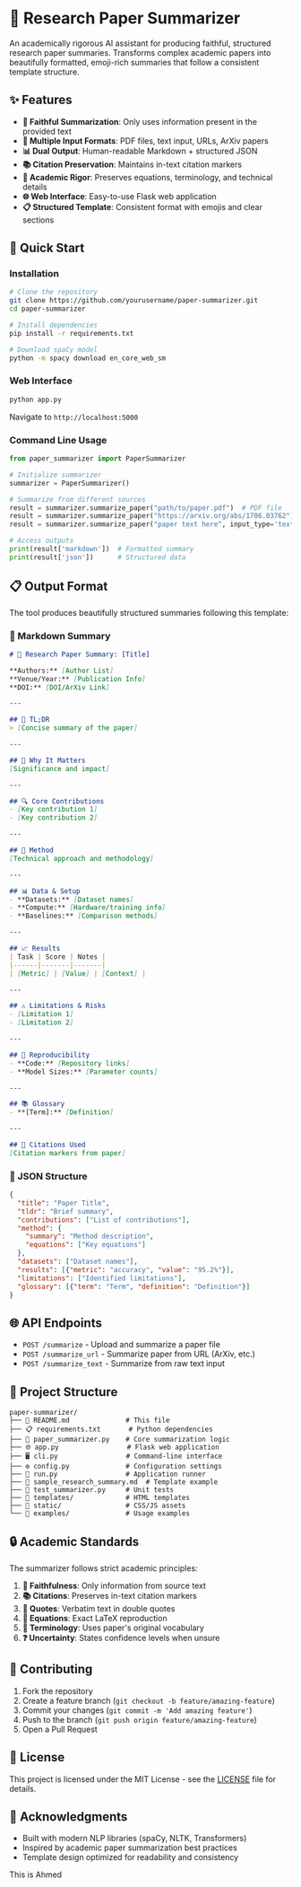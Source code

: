# 📄 Research Paper Summarizer

An academically rigorous AI assistant for producing faithful, structured research paper summaries. Transforms complex academic papers into beautifully formatted, emoji-rich summaries that follow a consistent template structure.

## ✨ Features

- **🎯 Faithful Summarization**: Only uses information present in the provided text
- **📁 Multiple Input Formats**: PDF files, text input, URLs, ArXiv papers
- **📊 Dual Output**: Human-readable Markdown + structured JSON
- **📚 Citation Preservation**: Maintains in-text citation markers
- **🔬 Academic Rigor**: Preserves equations, terminology, and technical details
- **🌐 Web Interface**: Easy-to-use Flask web application
- **📋 Structured Template**: Consistent format with emojis and clear sections

## 🚀 Quick Start

### Installation

```bash
# Clone the repository
git clone https://github.com/yourusername/paper-summarizer.git
cd paper-summarizer

# Install dependencies
pip install -r requirements.txt

# Download spaCy model
python -m spacy download en_core_web_sm
```

### Web Interface
```bash
python app.py
```
Navigate to `http://localhost:5000`

### Command Line Usage
```python
from paper_summarizer import PaperSummarizer

# Initialize summarizer
summarizer = PaperSummarizer()

# Summarize from different sources
result = summarizer.summarize_paper("path/to/paper.pdf")  # PDF file
result = summarizer.summarize_paper("https://arxiv.org/abs/1706.03762")  # ArXiv URL
result = summarizer.summarize_paper("paper text here", input_type='text')  # Raw text

# Access outputs
print(result['markdown'])  # Formatted summary
print(result['json'])      # Structured data
```

## 📋 Output Format

The tool produces beautifully structured summaries following this template:

### 📄 Markdown Summary
```markdown
# 📄 Research Paper Summary: [Title]

**Authors:** [Author List]
**Venue/Year:** [Publication Info]
**DOI:** [DOI/ArXiv Link]

---

## 🧠 TL;DR
> [Concise summary of the paper]

---

## 🚀 Why It Matters
[Significance and impact]

---

## 🔍 Core Contributions
- [Key contribution 1]
- [Key contribution 2]

---

## 🧪 Method
[Technical approach and methodology]

---

## 📊 Data & Setup
- **Datasets:** [Dataset names]
- **Compute:** [Hardware/training info]
- **Baselines:** [Comparison methods]

---

## 📈 Results
| Task | Score | Notes |
|------|-------|-------|
| [Metric] | [Value] | [Context] |

---

## ⚠️ Limitations & Risks
- [Limitation 1]
- [Limitation 2]

---

## 🔁 Reproducibility
- **Code:** [Repository links]
- **Model Sizes:** [Parameter counts]

---

## 📚 Glossary
- **[Term]:** [Definition]

---

## 🔗 Citations Used
[Citation markers from paper]
```

### 🔧 JSON Structure
```json
{
  "title": "Paper Title",
  "tldr": "Brief summary",
  "contributions": ["List of contributions"],
  "method": {
    "summary": "Method description",
    "equations": ["Key equations"]
  },
  "datasets": ["Dataset names"],
  "results": [{"metric": "accuracy", "value": "95.2%"}],
  "limitations": ["Identified limitations"],
  "glossary": [{"term": "Term", "definition": "Definition"}]
}
```

## 🌐 API Endpoints

- `POST /summarize` - Upload and summarize a paper file
- `POST /summarize_url` - Summarize paper from URL (ArXiv, etc.)
- `POST /summarize_text` - Summarize from raw text input

## 📁 Project Structure

```
paper-summarizer/
├── 📄 README.md              # This file
├── 📋 requirements.txt       # Python dependencies
├── 🐍 paper_summarizer.py    # Core summarization logic
├── 🌐 app.py                 # Flask web application
├── 🖥️ cli.py                 # Command-line interface
├── ⚙️ config.py              # Configuration settings
├── 🏃 run.py                 # Application runner
├── 📝 sample_research_summary.md  # Template example
├── 🧪 test_summarizer.py     # Unit tests
├── 📁 templates/             # HTML templates
├── 📁 static/                # CSS/JS assets
└── 📁 examples/              # Usage examples
```

## 🔒 Academic Standards

The summarizer follows strict academic principles:

1. **🎯 Faithfulness**: Only information from source text
2. **📚 Citations**: Preserves in-text citation markers
3. **💬 Quotes**: Verbatim text in double quotes
4. **🧮 Equations**: Exact LaTeX reproduction
5. **📖 Terminology**: Uses paper's original vocabulary
6. **❓ Uncertainty**: States confidence levels when unsure

## 🤝 Contributing

1. Fork the repository
2. Create a feature branch (`git checkout -b feature/amazing-feature`)
3. Commit your changes (`git commit -m 'Add amazing feature'`)
4. Push to the branch (`git push origin feature/amazing-feature`)
5. Open a Pull Request

## 📄 License

This project is licensed under the MIT License - see the [LICENSE](LICENSE) file for details.

## 🙏 Acknowledgments

- Built with modern NLP libraries (spaCy, NLTK, Transformers)
- Inspired by academic paper summarization best practices
- Template design optimized for readability and consistency


This is Ahmed
